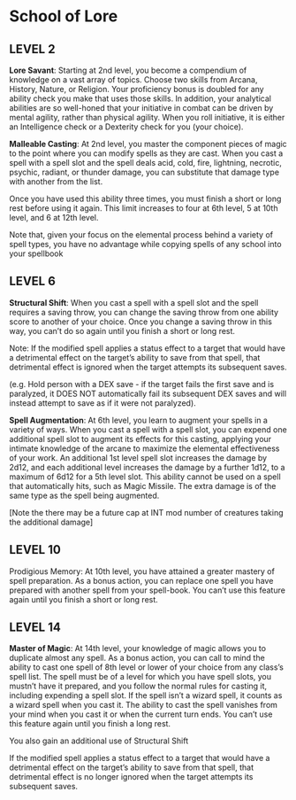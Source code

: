 # School of Lore 


## LEVEL 2 

**Lore Savant**: Starting at 2nd level, you become a compendium of knowledge on a vast array of topics. Choose two skills from Arcana, History, Nature, or Religion. Your proficiency bonus is doubled for any ability check you make that uses those skills.
In addition, your analytical abilities are so well-honed that your initiative in combat can be driven by mental agility, rather than physical agility. When you roll initiative, it is either an Intelligence check or a Dexterity check for you (your choice).

**Malleable Casting**: At 2nd level, you master the component pieces of magic to the point where you can modify spells as they are cast.
When you cast a spell with a spell slot and the spell deals acid, cold, fire, lightning, necrotic, psychic, radiant, or thunder damage, you can substitute that damage type with another from the list.

Once you have used this ability three times, you must finish a short or long rest before using it again. This limit increases to four at 6th level, 5 at 10th level, and 6 at 12th level.

Note that, given your focus on the elemental process behind a variety of spell types, you have no advantage while copying spells of any school into your spellbook


## LEVEL 6 

**Structural Shift**: When you cast a spell with a spell slot and the spell requires a saving throw, you can change the saving throw from one ability score to another of your choice. Once you change a saving throw in this way, you can’t do so again until you finish a short or long rest.

Note: If the modified spell applies a status effect to a target that would have a detrimental effect on the target’s ability to save from that spell, that detrimental effect is ignored when the target attempts its subsequent saves. 

(e.g. Hold person with a DEX save - if the target fails the first save and is paralyzed, it DOES NOT automatically fail its subsequent DEX saves and will instead attempt to save as if it were not paralyzed).

**Spell Augmentation**: At 6th level, you learn to augment your spells in a variety of ways. When you cast a spell with a spell slot, you can expend one additional spell slot to augment its effects for this casting, applying your intimate knowledge of the arcane to maximize the elemental effectiveness of your work. An additional 1st level spell slot increases the damage by 2d12, and each additional level increases the damage by a further 1d12, to a maximum of 6d12 for a 5th level slot. This ability cannot be used on a spell that automatically hits, such as Magic Missile. The extra damage is of the same type as the spell being augmented.

[Note the there may be a future cap at INT mod number of creatures taking the additional damage]


## LEVEL 10

Prodigious Memory: At 10th level, you have attained a greater mastery of spell preparation. As a bonus action, you can replace one spell you have prepared with another spell from your spell-book. You can’t use this feature again until you finish a short or long rest.


## LEVEL 14

**Master of Magic**: At 14th level, your knowledge of magic allows you to duplicate almost any spell. As a bonus action, you can call to mind the ability to cast one spell of 8th level or lower of your choice from any class’s spell list. The spell must be of a level for which you have spell slots, you mustn’t have it prepared, and you follow the normal rules for casting it, including expending a spell slot. If the spell isn’t a wizard spell, it counts as a wizard spell when you cast it. The ability to cast the spell vanishes from your mind when you cast it or when the current turn ends.
You can’t use this feature again until you finish a long rest.

You also gain an additional use of Structural Shift

If the modified spell applies a status effect to a target that would have a detrimental effect on the target’s ability to save from that spell, that detrimental effect is no longer ignored when the target attempts its subsequent saves.
